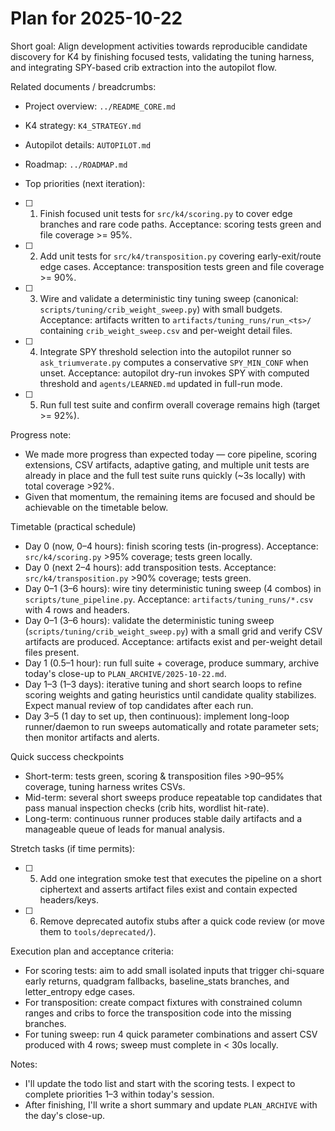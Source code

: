 # Plan for 2025-10-22

Short goal: Align development activities towards reproducible candidate discovery for K4 by
finishing focused tests, validating the tuning harness, and integrating SPY-based crib extraction
into the autopilot flow.

Related documents / breadcrumbs:

- Project overview: `../README_CORE.md`
- K4 strategy: `K4_STRATEGY.md`
- Autopilot details: `AUTOPILOT.md`
- Roadmap: `../ROADMAP.md`

- Top priorities (next iteration):

- [ ] 1) Finish focused unit tests for `src/k4/scoring.py` to cover edge branches and rare code
paths. Acceptance: scoring tests green and file coverage >= 95%.
- [ ] 2) Add unit tests for `src/k4/transposition.py` covering early-exit/route edge cases.
Acceptance: transposition tests green and file coverage >= 90%.
- [ ] 3) Wire and validate a deterministic tiny tuning sweep (canonical:
`scripts/tuning/crib_weight_sweep.py`) with small budgets. Acceptance: artifacts written to
`artifacts/tuning_runs/run_<ts>/` containing `crib_weight_sweep.csv` and per-weight detail files.
- [ ] 4) Integrate SPY threshold selection into the autopilot runner so `ask_triumverate.py`
computes a conservative `SPY_MIN_CONF` when unset. Acceptance: autopilot dry-run invokes SPY with
computed threshold and `agents/LEARNED.md` updated in full-run mode.
- [ ] 5) Run full test suite and confirm overall coverage remains high (target >= 92%).

Progress note:

- We made more progress than expected today — core pipeline, scoring extensions, CSV artifacts,
adaptive gating, and multiple unit tests are already in place and the full test suite runs quickly
(~3s locally) with total coverage >92%.
- Given that momentum, the remaining items are focused and should be achievable on the timetable
below.

Timetable (practical schedule)

- Day 0 (now, 0–4 hours): finish scoring tests (in-progress). Acceptance: `src/k4/scoring.py` >95%
coverage; tests green locally.
- Day 0 (next 2–4 hours): add transposition tests. Acceptance: `src/k4/transposition.py` >90%
coverage; tests green.
- Day 0–1 (3–6 hours): wire tiny deterministic tuning sweep (4 combos) in
`scripts/tune_pipeline.py`. Acceptance: `artifacts/tuning_runs/*.csv` with 4 rows and headers.
- Day 0–1 (3–6 hours): validate the deterministic tuning sweep
(`scripts/tuning/crib_weight_sweep.py`) with a small grid and verify CSV artifacts are produced.
Acceptance: artifacts exist and per-weight detail files present.
- Day 1 (0.5–1 hour): run full suite + coverage, produce summary, archive today's close-up to
`PLAN_ARCHIVE/2025-10-22.md`.
- Day 1–3 (1–3 days): iterative tuning and short search loops to refine scoring weights and gating
heuristics until candidate quality stabilizes. Expect manual review of top candidates after each
run.
- Day 3–5 (1 day to set up, then continuous): implement long-loop runner/daemon to run sweeps
automatically and rotate parameter sets; then monitor artifacts and alerts.

Quick success checkpoints

- Short-term: tests green, scoring & transposition files >90–95% coverage, tuning harness writes
CSVs.
- Mid-term: several short sweeps produce repeatable top candidates that pass manual inspection
checks (crib hits, wordlist hit-rate).
- Long-term: continuous runner produces stable daily artifacts and a manageable queue of leads for
manual analysis.

Stretch tasks (if time permits):

- [ ] 5) Add one integration smoke test that executes the pipeline on a short ciphertext and asserts
artifact files exist and contain expected headers/keys.
- [ ] 6) Remove deprecated autofix stubs after a quick code review (or move them to
`tools/deprecated/`).

Execution plan and acceptance criteria:

- For scoring tests: aim to add small isolated inputs that trigger chi-square early returns,
quadgram fallbacks, baseline_stats branches, and letter_entropy edge cases.
- For transposition: create compact fixtures with constrained column ranges and cribs to force the
transposition code into the missing branches.
- For tuning sweep: run 4 quick parameter combinations and assert CSV produced with 4 rows; sweep
must complete in < 30s locally.

Notes:

- I'll update the todo list and start with the scoring tests. I expect to complete priorities 1–3
within today's session.
- After finishing, I'll write a short summary and update `PLAN_ARCHIVE` with the day's close-up.
